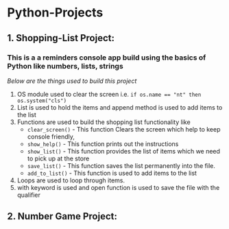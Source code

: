 # Python-Projects

## 1. Shopping-List Project: 
### This is a a reminders console app build using the basics of Python like numbers, lists, strings 
*Below are the things used to build this project*
1. OS module used to clear the screen i.e. `if os.name == "nt" then os.system("cls")`
2. List is used to hold the items and append method is used to add items to the list
3. Functions are used to build the shopping list functionality like 
   *  `clear_screen()` - This function Clears the screen which help to keep console friendly, 
   *  `show_help()`    - This function prints out the instructions
   *  `show_list()`    - This function provides the list of items which we need to pick up at the store
   *  `save_list()`    - This function saves the list permanently into the file.
   *  `add_to_list()`  - This function is used to add items to the list
4. Loops are used to loop through items.
5. with keyword is used and open function is used to save the file with the qualifier

## 2. Number Game Project:
